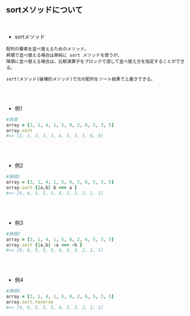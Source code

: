 ## sortメソッドについて 
<br>

- sortメソッド 
```
配列の要素を並べ替えるためのメソッド。
昇順で並べ替える場合は単純に sort メソッドを使うが、
降順に並べ替える場合は、比較演算子をブロックで渡して並べ替え方を指定することができる。

sort!メソッド(破壊的メソッド)で元の配列をソート結果で上書きできる。
```
<br>
<br>

- 例1  
```rb
#昇順
array = [3, 1, 4, 1, 5, 9, 2, 6, 5, 3, 5]
array.sort 
#=> [1, 1, 2, 3, 3, 4, 5, 5, 5, 6, 9]
```
<br>
<br>

- 例2  
```rb
#降順1
array = [3, 1, 4, 1, 5, 9, 2, 6, 5, 3, 5]
array.sort {|a,b| b <=> a }
#=> [9, 6, 5, 5, 5, 4, 3, 3, 2, 1, 1]
```
<br>
<br>

- 例3  
```rb
#降順2
array = [3, 1, 4, 1, 5, 9, 2, 6, 5, 3, 5]
array.sort {|a,b| -a <=> -b }
#=> [9, 6, 5, 5, 5, 4, 3, 3, 2, 1, 1]
```
<br>
<br>

- 例4  
```rb
#降順3
array = [3, 1, 4, 1, 5, 9, 2, 6, 5, 3, 5]
array.sort.reverse
#=> [9, 6, 5, 5, 5, 4, 3, 3, 2, 1, 1]
```
<br>
<br>